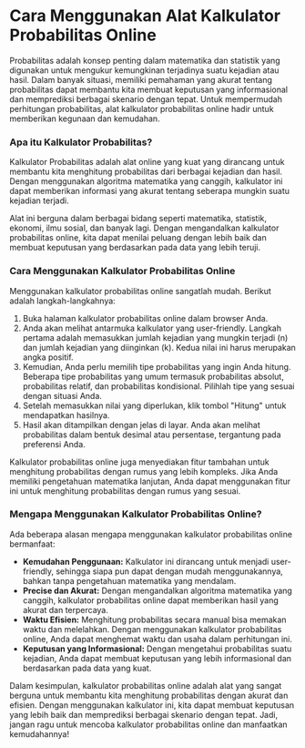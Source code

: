 Cara Menggunakan Alat Kalkulator Probabilitas Online
====================================================

Probabilitas adalah konsep penting dalam matematika dan statistik yang digunakan untuk mengukur kemungkinan terjadinya suatu kejadian atau hasil. Dalam banyak situasi, memiliki pemahaman yang akurat tentang probabilitas dapat membantu kita membuat keputusan yang informasional dan memprediksi berbagai skenario dengan tepat. Untuk mempermudah perhitungan probabilitas, alat kalkulator probabilitas online hadir untuk memberikan kegunaan dan kemudahan.

### Apa itu Kalkulator Probabilitas?

Kalkulator Probabilitas adalah alat online yang kuat yang dirancang untuk membantu kita menghitung probabilitas dari berbagai kejadian dan hasil. Dengan menggunakan algoritma matematika yang canggih, kalkulator ini dapat memberikan informasi yang akurat tentang seberapa mungkin suatu kejadian terjadi.

Alat ini berguna dalam berbagai bidang seperti matematika, statistik, ekonomi, ilmu sosial, dan banyak lagi. Dengan mengandalkan kalkulator probabilitas online, kita dapat menilai peluang dengan lebih baik dan membuat keputusan yang berdasarkan pada data yang lebih teruji.

### Cara Menggunakan Kalkulator Probabilitas Online

Menggunakan kalkulator probabilitas online sangatlah mudah. Berikut adalah langkah-langkahnya:

1. Buka halaman kalkulator probabilitas online dalam browser Anda.
2. Anda akan melihat antarmuka kalkulator yang user-friendly. Langkah pertama adalah memasukkan jumlah kejadian yang mungkin terjadi (n) dan jumlah kejadian yang diinginkan (k). Kedua nilai ini harus merupakan angka positif.
3. Kemudian, Anda perlu memilih tipe probabilitas yang ingin Anda hitung. Beberapa tipe probabilitas yang umum termasuk probabilitas absolut, probabilitas relatif, dan probabilitas kondisional. Pilihlah tipe yang sesuai dengan situasi Anda.
4. Setelah memasukkan nilai yang diperlukan, klik tombol "Hitung" untuk mendapatkan hasilnya.
5. Hasil akan ditampilkan dengan jelas di layar. Anda akan melihat probabilitas dalam bentuk desimal atau persentase, tergantung pada preferensi Anda.

Kalkulator probabilitas online juga menyediakan fitur tambahan untuk menghitung probabilitas dengan rumus yang lebih kompleks. Jika Anda memiliki pengetahuan matematika lanjutan, Anda dapat menggunakan fitur ini untuk menghitung probabilitas dengan rumus yang sesuai.

### Mengapa Menggunakan Kalkulator Probabilitas Online?

Ada beberapa alasan mengapa menggunakan kalkulator probabilitas online bermanfaat:

- **Kemudahan Penggunaan:** Kalkulator ini dirancang untuk menjadi user-friendly, sehingga siapa pun dapat dengan mudah menggunakannya, bahkan tanpa pengetahuan matematika yang mendalam.
- **Precise dan Akurat:** Dengan mengandalkan algoritma matematika yang canggih, kalkulator probabilitas online dapat memberikan hasil yang akurat dan terpercaya.
- **Waktu Efisien:** Menghitung probabilitas secara manual bisa memakan waktu dan melelahkan. Dengan menggunakan kalkulator probabilitas online, Anda dapat menghemat waktu dan usaha dalam perhitungan ini.
- **Keputusan yang Informasional:** Dengan mengetahui probabilitas suatu kejadian, Anda dapat membuat keputusan yang lebih informasional dan berdasarkan pada data yang kuat.

Dalam kesimpulan, kalkulator probabilitas online adalah alat yang sangat berguna untuk membantu kita menghitung probabilitas dengan akurat dan efisien. Dengan menggunakan kalkulator ini, kita dapat membuat keputusan yang lebih baik dan memprediksi berbagai skenario dengan tepat. Jadi, jangan ragu untuk mencoba kalkulator probabilitas online dan manfaatkan kemudahannya!